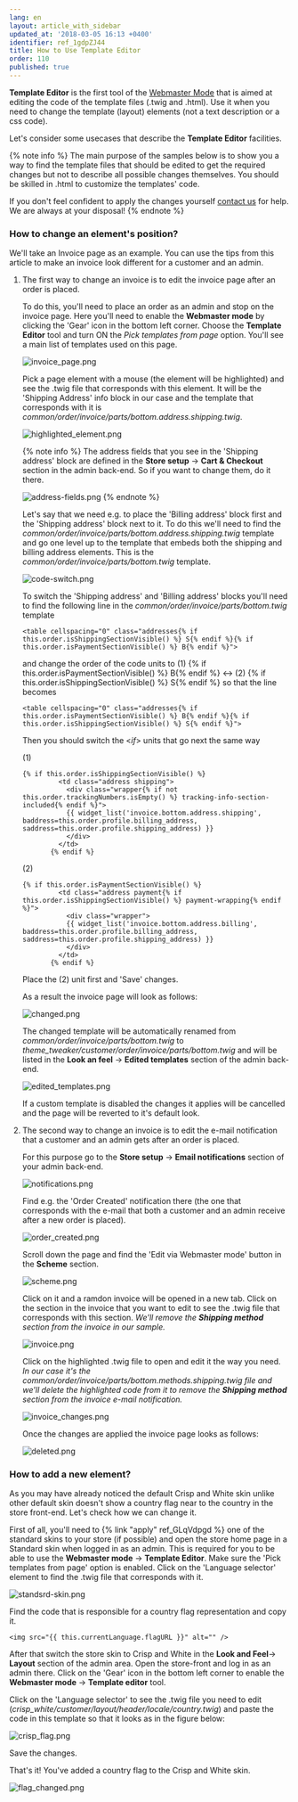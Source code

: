 ```yaml
---
lang: en
layout: article_with_sidebar
updated_at: '2018-03-05 16:13 +0400'
identifier: ref_1gdpZJ44
title: How to Use Template Editor
order: 110
published: true
---
```

**Template Editor** is the first tool of the [Webmaster Mode](https://devs.x-cart.com/webinars_and_video_tutorials/using_webmaster_mode_in_x-cart_5.html "How to Use Template Editor") that is aimed at editing the code of the template files (.twig and .html). Use it when you need to change the template (layout) elements (not a text description or a css code). 

Let's consider some usecases that describe the **Template Editor** facilities.

{% note info %}
The main purpose of the samples below is to show you a way to find the template files that should be edited to get the required changes but not to describe all possible changes themselves. You should be skilled in .html to customize the templates' code. 

If you don't feel confident to apply the changes yourself [contact us](https://www.x-cart.com/contact-us.html "How to Use Template Editor") for help. 
We are always at your disposal!
{% endnote %}

### How to change an element's position?

  We'll take an Invoice page as an example. You can use the tips from this article to make an invoice look different for a customer and an admin.
   
  1. The first way to change an invoice is to edit the invoice page after an order is placed. 
  
     To do this, you'll need to place an order as an admin and stop on the invoice page. Here you'll need to enable the **Webmaster mode** by clicking the 'Gear' icon in the bottom left corner. Choose the **Template Editor** tool and turn ON the _Pick templates from page_ option. You'll see a main list of templates used on this page.
     
     ![invoice_page.png]({{site.baseurl}}/attachments/ref_1gdpZJ44/invoice_page.png)
     
     Pick a page element with a mouse (the element will be highlighted) and see the .twig file that corresponds with this element. It will be the 'Shipping Address' info block in our case and the template that corresponds with it is _common/order/invoice/parts/bottom.address.shipping.twig_.
     
     ![highlighted_element.png]({{site.baseurl}}/attachments/ref_1gdpZJ44/highlighted_element.png)
     
     {% note info %}
     The address fields that you see in the 'Shipping address' block are defined in the **Store setup** -> **Cart & Checkout** section in the admin back-end. So if you want to сhange them, do it there.
     
     ![address-fields.png]({{site.baseurl}}/attachments/ref_1gdpZJ44/address-fields.png)
     {% endnote %}
     
     Let's say that we need e.g. to place the 'Billing address' block first and the 'Shipping address' block next to it. To do this we'll need to find the _common/order/invoice/parts/bottom.address.shipping.twig_ template and go one level up to the template that embeds both the shipping and billing address elements. This is the _common/order/invoice/parts/bottom.twig_ template.
     
     ![code-switch.png]({{site.baseurl}}/attachments/ref_1gdpZJ44/code-switch.png)
     
     To switch the 'Shipping address' and 'Billing address' blocks you'll need to find the following line in the _common/order/invoice/parts/bottom.twig_ template
     
     ```
     <table cellspacing="0" class="addresses{% if this.order.isShippingSectionVisible() %} S{% endif %}{% if this.order.isPaymentSectionVisible() %} B{% endif %}">
     ```
     
     and change the order of the code units to (1) {% if this.order.isPaymentSectionVisible() %} B{% endif %} <-> (2) {% if this.order.isShippingSectionVisible() %} S{% endif %} so that the line becomes
     
     ```
     <table cellspacing="0" class="addresses{% if this.order.isPaymentSectionVisible() %} B{% endif %}{% if this.order.isShippingSectionVisible() %} S{% endif %}">
     ```
     
     Then you should switch the <_if_> units that go next the same way
     
     (1)
     ```
     {% if this.order.isShippingSectionVisible() %}
              <td class="address shipping">
                <div class="wrapper{% if not this.order.trackingNumbers.isEmpty() %} tracking-info-section-included{% endif %}">
                {{ widget_list('invoice.bottom.address.shipping', baddress=this.order.profile.billing_address, saddress=this.order.profile.shipping_address) }}
                </div>
              </td>
            {% endif %}
     ```
     
     (2)
     
     ```
     {% if this.order.isPaymentSectionVisible() %}
              <td class="address payment{% if this.order.isShippingSectionVisible() %} payment-wrapping{% endif %}">
                <div class="wrapper">
                {{ widget_list('invoice.bottom.address.billing', baddress=this.order.profile.billing_address, saddress=this.order.profile.shipping_address) }}
                </div>
              </td>
            {% endif %}
     ```
     Place the (2) unit first and 'Save' changes.
     
     As a result the invoice page will look as follows:
     
     ![changed.png]({{site.baseurl}}/attachments/ref_1gdpZJ44/changed.png)
     
     The changed template will be automatically renamed from _common/order/invoice/parts/bottom.twig_ to _theme_tweaker/customer/order/invoice/parts/bottom.twig_ and will be listed in the **Look an feel** -> **Edited templates** section of the admin back-end.
     
     ![edited_templates.png]({{site.baseurl}}/attachments/ref_1gdpZJ44/edited_templates.png)
     
     If a custom template is disabled the changes it applies will be cancelled and the page will be reverted to it's default look.
     
  2. The second way to change an invoice is to edit the e-mail notification that a customer and an admin gets after an order is placed.
     
     For this purpose go to the **Store setup** -> **Email notifications** section of your admin back-end.
     
     ![notifications.png]({{site.baseurl}}/attachments/ref_1gdpZJ44/notifications.png)
     
     Find e.g. the 'Order Created' notification there (the one that corresponds with the e-mail that both a customer and an admin receive after a new order is placed).
     
     ![order_created.png]({{site.baseurl}}/attachments/ref_1gdpZJ44/order_created.png)
     
     Scroll down the page and find the 'Edit via Webmaster mode' button in the **Scheme** section. 
      
     ![scheme.png]({{site.baseurl}}/attachments/ref_1gdpZJ44/scheme.png)
     
     Click on it and a ramdon invoice will be opened in a new tab. Click on the section in the    invoice that you want to edit to see the .twig file that corresponds with this section. 
     _We'll remove the **Shipping method** section from the invoice in our sample._
     
     ![invoice.png]({{site.baseurl}}/attachments/ref_1gdpZJ44/invoice.png)
     
     Click on the highlighted .twig file to open and edit it the way you need. 
     _In our case it's the common/order/invoice/parts/bottom.methods.shipping.twig file and we'll delete the highlighted code from it to remove the **Shipping method** section from the invoice e-mail notification._
     
     ![invoice_changes.png]({{site.baseurl}}/attachments/ref_1gdpZJ44/invoice_changes.png)
     
     Once the changes are applied the invoice page looks as follows:
     
     ![deleted.png]({{site.baseurl}}/attachments/ref_1gdpZJ44/deleted.png)
    
### How to add a new element?

As you may have already noticed the default Crisp and White skin unlike other default skin doesn't show a country flag near to the country in the store front-end. Let's check how we can change it.

First of all, you'll need to {% link "apply" ref_GLqVdpgd %} one of the standard skins to your store (if possible) and open the store home page in a Standard skin when logged in as an admin. This is required for you to be able to use the **Webmaster mode** -> **Template Editor**. Make sure the 'Pick templates from page' option is enabled. Click on the 'Language selector' element to find the .twig file that corresponds with it.

![standsrd-skin.png]({{site.baseurl}}/attachments/ref_1gdpZJ44/standsrd-skin.png)

Find the code that is responsible for a country flag representation and copy it.

```
<img src="{{ this.currentLanguage.flagURL }}" alt="" />
```

After that switch the store skin to Crisp and White in the **Look and Feel**-> **Layout** section of the admin area. Open the store-front and log in as an admin there. Click on the 'Gear' iсon in the bottom left corner to enable the **Webmaster mode** -> **Template editor** tool. 

Click on the 'Language selector' to see the .twig file you need to edit (_crisp_white/customer/layout/header/locale/country.twig_) and paste the code in this template so that it looks as in the figure below:

![crisp_flag.png]({{site.baseurl}}/attachments/ref_1gdpZJ44/crisp_flag.png)

Save the changes.

That's it! You've added a country flag to the Crisp and White skin.

![flag_changed.png]({{site.baseurl}}/attachments/ref_1gdpZJ44/flag_changed.png)
